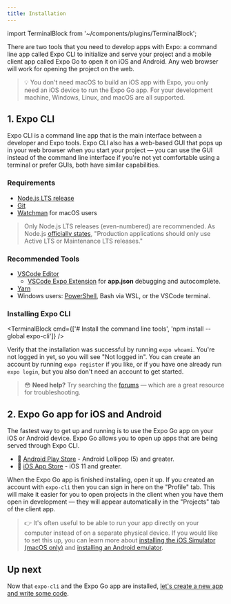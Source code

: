 ```yaml
---
title: Installation
---
```


import TerminalBlock from '~/components/plugins/TerminalBlock';

There are two tools that you need to develop apps with Expo: a command line app called Expo CLI to initialize and serve your project and a mobile client app called Expo Go to open it on iOS and Android. Any web browser will work for opening the project on the web.

> 💡 You don't need macOS to build an iOS app with Expo, you only need an iOS device to run the Expo Go app. For your development machine, Windows, Linux, and macOS are all supported.

## 1. Expo CLI

Expo CLI is a command line app that is the main interface between a developer and Expo tools. Expo CLI also has a web-based GUI that pops up in your web browser when you start your project &mdash; you can use the GUI instead of the command line interface if you're not yet comfortable using a terminal or prefer GUIs, both have similar capabilities.

### Requirements

- [Node.js LTS release](https://nodejs.org/en/)
- [Git](https://git-scm.com)
- [Watchman](https://facebook.github.io/watchman/docs/install#buildinstall) for macOS users

> Only Node.js LTS releases (even-numbered) are recommended. As Node.js [officially states](https://nodejs.org/en/about/releases/), "Production applications should only use Active LTS or Maintenance LTS releases."

### Recommended Tools

- [VSCode Editor](https://code.visualstudio.com/download)
  - [VSCode Expo Extension](https://marketplace.visualstudio.com/items?itemName=byCedric.vscode-expo) for **app.json** debugging and autocomplete.
- [Yarn](https://classic.yarnpkg.com/en/docs/install)
- Windows users: [PowerShell](https://docs.microsoft.com/en-us/powershell/scripting/install/installing-powershell-core-on-windows), Bash via WSL, or the VSCode terminal.

### Installing Expo CLI

<TerminalBlock cmd={['# Install the command line tools', 'npm install --global expo-cli']} />

Verify that the installation was successful by running `expo whoami`. You're not logged in yet, so you will see "Not logged in". You can create an account by running `expo register` if you like, or if you have one already run `expo login`, but you also don't need an account to get started.

> 😳 **Need help?** Try searching the [forums](https://forums.expo.dev) &mdash; which are a great resource for troubleshooting.

## 2. Expo Go app for iOS and Android

The fastest way to get up and running is to use the Expo Go app on your iOS or Android device. Expo Go allows you to open up apps that are being served through Expo CLI.

- 🤖 [Android Play Store](https://play.google.com/store/apps/details?id=host.exp.exponent) - Android Lollipop (5) and greater.
- 🍎 [iOS App Store](https://itunes.com/apps/exponent) - iOS 11 and greater.

When the Expo Go app is finished installing, open it up. If you created an account with `expo-cli` then you can sign in here on the "Profile" tab. This will make it easier for you to open projects in the client when you have them open in development &mdash; they will appear automatically in the "Projects" tab of the client app.

> 👉 It's often useful to be able to run your app directly on your computer instead of on a separate physical device. If you would like to set this up, you can learn more about [installing the iOS Simulator (macOS only)](../workflow/ios-simulator.md) and [installing an Android emulator](../workflow/android-studio-emulator.md).

## Up next

Now that `expo-cli` and the Expo Go app are installed, [let's create a new app and write some code](../get-started/create-a-new-app.md).

